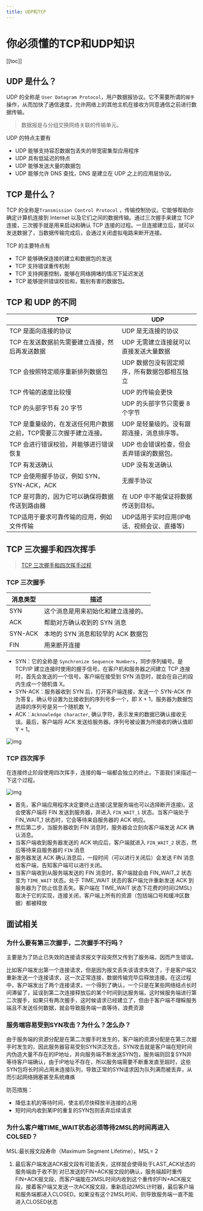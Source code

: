 ```yaml
---
title: UDP和TCP
---
```


# 你必须懂的TCP和UDP知识
[[toc]]
## UDP 是什么？

UDP 的全称是 `User Datagram Protocol`，用户数据报协议。它不需要所谓的`握手`操作，从而加快了通信速度，允许网络上的其他主机在接收方同意通信之前进行数据传输。

> 数据报是与分组交换网络关联的传输单元。

UDP 的特点主要有

- UDP 能够支持容忍数据包丢失的带宽密集型应用程序
- UDP 具有低延迟的特点
- UDP 能够发送大量的数据包
- UDP 能够允许 DNS 查找，DNS 是建立在 UDP 之上的应用层协议。

## TCP 是什么？

TCP 的全称是`Transmission Control Protocol` ，传输控制协议。它能够帮助你确定计算机连接到 Internet 以及它们之间的数据传输。通过三次握手来建立 TCP 连接，三次握手就是用来启动和确认 TCP 连接的过程。一旦连接建立后，就可以发送数据了，当数据传输完成后，会通过关闭虚拟电路来断开连接。

TCP 的主要特点有

- TCP 能够确保连接的建立和数据包的发送
- TCP 支持错误重传机制
- TCP 支持拥塞控制，能够在网络拥堵的情况下延迟发送
- TCP 能够提供错误校验和，甄别有害的数据包。

## TCP 和 UDP 的不同

| TCP                                                          | UDP                                          |
| ------------------------------------------------------------ | -------------------------------------------- |
| TCP 是面向连接的协议                                         | UDP 是无连接的协议                           |
| TCP 在发送数据前先需要建立连接，然后再发送数据               | UDP 无需建立连接就可以直接发送大量数据       |
| TCP 会按照特定顺序重新排列数据包                             | UDP 数据包没有固定顺序，所有数据包都相互独立 |
| TCP 传输的速度比较慢                                         | UDP 的传输会更快                             |
| TCP 的头部字节有 20 字节                                     | UDP 的头部字节只需要 8 个字节                |
| TCP 是重量级的，在发送任何用户数据之前，TCP需要三次握手建立连接。 | UDP 是轻量级的。没有跟踪连接，消息排序等。   |
| TCP 会进行错误校验，并能够进行错误恢复                       | UDP 也会错误检查，但会丢弃错误的数据包。     |
| TCP 有发送确认                                               | UDP 没有发送确认                             |
| TCP 会使用握手协议，例如 SYN，SYN-ACK，ACK                   | 无握手协议                                   |
| TCP 是可靠的，因为它可以确保将数据传送到路由器               | 在 UDP 中不能保证将数据传送到目标。          |
| TCP适用于要求可靠传输的应用，例如文件传输                    | UDP适用于实时应用(IP电话、视频会议、直播等)  |



## TCP 三次握手和四次挥手

> [TCP 三次握手和四次挥手过程](https://www.cnblogs.com/Andya/p/7272462.html)

### TCP 三次握手

| 消息类型 | 描述                               |
| -------- | ---------------------------------- |
| SYN      | 这个消息是用来初始化和建立连接的。 |
| ACK      | 帮助对方确认收到的 SYN 消息        |
| SYN-ACK  | 本地的 SYN 消息和较早的 ACK 数据包 |
| FIN      | 用来断开连接                       |

- SYN：它的全称是 `Synchronize Sequence Numbers`，同步序列编号。是 TCP/IP 建立连接时使用的握手信号。在客户机和服务器之间建立 TCP 连接时，首先会发送的一个信号。客户端在接受到 SYN 消息时，就会在自己的段内生成一个随机值 X。
- SYN-ACK：服务器收到 SYN 后，打开客户端连接，发送一个 SYN-ACK 作为答复。确认号设置为比接收到的序列号多一个，即 X + 1，服务器为数据包选择的序列号是另一个随机数 Y。
- ACK：`Acknowledge character`, 确认字符，表示发来的数据已确认接收无误。最后，客户端将 ACK 发送给服务器。序列号被设置为所接收的确认值即 Y + 1。

![img](/images/985821-20170802101806802-1497343688.png)



### TCP 四次挥手

在连接终止阶段使用四次挥手，连接的每一端都会独立的终止。下面我们来描述一下这个过程。



![img](/images/985821-20170802101823505-1177747613.png)



- 首先，客户端应用程序决定要终止连接(这里服务端也可以选择断开连接)。这会使客户端将 FIN 发送到服务器，并进入 `FIN_WAIT_1` 状态。当客户端处于 FIN_WAIT_1 状态时，它会等待来自服务器的 ACK 响应。
- 然后第二步，当服务器收到 FIN 消息时，服务器会立刻向客户端发送 ACK 确认消息。
- 当客户端收到服务器发送的 ACK 响应后，客户端就进入 `FIN_WAIT_2` 状态，然后等待来自服务器的 `FIN` 消息
- 服务器发送 ACK 确认消息后，一段时间（可以进行关闭后）会发送 FIN 消息给客户端，告知客户端可以进行关闭。
- 当客户端收到从服务端发送的 FIN 消息时，客户端就会由 FIN_WAIT_2 状态变为 `TIME_WAIT` 状态。处于 TIME_WAIT 状态的客户端允许重新发送 ACK 到服务器为了防止信息丢失。客户端在 TIME_WAIT 状态下花费的时间(2MSL)取决于它的实现，连接关闭，客户端上所有的资源（包括端口号和缓冲区数据）都被释放

## 面试相关

### 为什么要有第三次握手，二次握手不行吗？

主要是为了防止已失效的连接请求报文字段突然又传到了服务端，因而产生错误。

比如客户端发出第一个连接请求，但是因为报文丢失该请求失效了，于是客户端又重新发送一个连接请求，这一次正常连接，数据传输完毕后释放连接。在这过程中，客户端发出了两个连接请求，一个得到了确认，一个只是在某些网络结点长时间滞留了，延误到第二次连接释放后的某个时间到达服务端，这时候服务端进行第二次握手，如果只有两次握手，这时候请求已经建立了，但由于客户端不理睬服务端且不发送任何数据，就会导致服务端一直等待，浪费资源

### 服务端容易受到SYN攻击？为什么？怎么办？

由于服务端的资源分配是在第二次握手时发生的，客户端的资源分配是在第三次握手时发生的，因此服务器容易受到SYN洪泛攻击，SYN攻击就是客户端在短时间内伪造大量不存在的IP地址，并向服务端不断发送SYN包，服务端则回复SYN并等待客户端确认，由于IP地址不存在，所以服务端需要不断重发直至超时，这些SYN包将长时间占用未连接队列，导致正常的SYN请求因为队列满而被丢弃，从而引起网络拥塞甚至系统瘫痪

防范措施：

- 降低主机的等待时间，使主机尽快释放半连接的占用
- 短时间内收到某IP的重复的SYN包则丢弃后续请求

### 为什么客户端TIME_WAIT状态必须等待2MSL的时间再进入COLSED？

MSL:最长报文段寿命（Maximum Segment Lifetime），MSL= 2

1. 最后客户端发送ACK报文段有可能丢失，这样就会使得处于LAST_ACK状态的服务端由于收不到  对已发送的FIN+ACK报文段的确认，服务端超时重传FIN+ACK报文段，而客户端能在2MSL时间内收到这个重传的FIN+ACK报文段，接着客户端又发送一次ACK报文段，重新启动2MSL计时器，最后客户端和服务端都进入CLOSED。如果没有这个2MSL时间，则导致服务端一直不能进入CLOSED状态